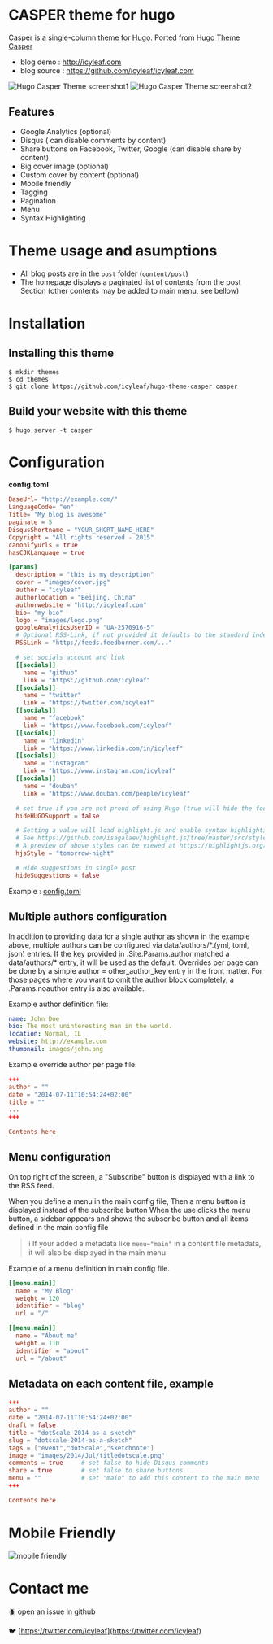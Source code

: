 # CASPER theme for hugo

Casper is a single-column theme for [Hugo](http://gohugo.io/).
Ported from [Hugo Theme Casper](https://github.com/vjeantet/hugo-theme-casper)

- blog demo : http://icyleaf.com
- blog source : https://github.com/icyleaf/icyleaf.com

![Hugo Casper Theme screenshot1](images/screen.png)
![Hugo Casper Theme screenshot2](images/tn.png)

## Features

* Google Analytics (optional)
* Disqus ( can disable comments by content)
* Share buttons on Facebook, Twitter, Google (can disable share by content)
* Big cover image (optional)
* Custom cover by content (optional)
* Mobile friendly
* Tagging
* Pagination
* Menu
* Syntax Highlighting

# Theme usage and asumptions
* All blog posts are in the ```post``` folder (```content/post```)
* The homepage displays a paginated list of contents from the post Section (other contents may be added to main menu, see bellow)

# Installation

## Installing this theme

```
$ mkdir themes
$ cd themes
$ git clone https://github.com/icyleaf/hugo-theme-casper casper
```

## Build your website with this theme

```
$ hugo server -t casper
```

# Configuration

**config.toml**

```toml
BaseUrl= "http://example.com/"
LanguageCode= "en"
Title= "My blog is awesome"
paginate = 5
DisqusShortname = "YOUR_SHORT_NAME_HERE"
Copyright = "All rights reserved - 2015"
canonifyurls = true
hasCJKLanguage = true

[params]
  description = "this is my description"
  cover = "images/cover.jpg"
  author = "icyleaf"
  authorlocation = "Beijing. China"
  authorwebsite = "http://icyleaf.com"
  bio= "my bio"
  logo = "images/logo.png"
  googleAnalyticsUserID = "UA-2570916-5"
  # Optional RSS-Link, if not provided it defaults to the standard index.xml
  RSSLink = "http://feeds.feedburner.com/..."

  # set socials account and link
  [[socials]]
    name = "github"
    link = "https://github.com/icyleaf"
  [[socials]]
    name = "twitter"
    link = "https://twitter.com/icyleaf"
  [[socials]]
    name = "facebook"
    link = "https://www.facebook.com/icyleaf"
  [[socials]]
    name = "linkedin"
    link = "https://www.linkedin.com/in/icyleaf"
  [[socials]]
    name = "instagram"
    link = "https://www.instagram.com/icyleaf"
  [[socials]]
    name = "douban"
    link = "https://www.douban.com/people/icyleaf"

  # set true if you are not proud of using Hugo (true will hide the footer note "Proudly published with HUGO.....")
  hideHUGOSupport = false

  # Setting a value will load highlight.js and enable syntax highlighting using the style selected.
  # See https://github.com/isagalaev/highlight.js/tree/master/src/styles for available styles
  # A preview of above styles can be viewed at https://highlightjs.org/static/demo/
  hjsStyle = "tomorrow-night"

  # Hide suggestions in single post
  hideSuggestions = false
```

Example : [config.toml](https://github.com/vjeantet/vjeantet.fr/blob/master/config.toml)

## Multiple authors configuration

In addition to providing data for a single author as shown in the example above, multiple authors
can be configured via data/authors/\*.(yml, toml, json) entries. If the key provided in
.Site.Params.author matched a data/authors/\* entry, it will be used as the default. Overrides
per page can be done by a simple author = other_author_key entry in the front matter. For those
pages where you want to omit the author block completely, a .Params.noauthor entry is also
available.

Example author definition file:

``` yml
name: John Doe
bio: The most uninteresting man in the world.
location: Normal, IL
website: http://example.com
thumbnail: images/john.png

```

Example override author per page file:
``` toml
+++
author = ""
date = "2014-07-11T10:54:24+02:00"
title = ""
...
+++

Contents here

```

## Menu configuration

On top right of the screen, a "Subscribe" button is displayed with a link to the RSS feed.

When you define a menu in the main config file, Then a menu button is displayed instead of the subscribe button
When the use clicks the menu button, a sidebar appears and shows the subscribe button and all items defined in the main config file

> :information_source: If your added a metadata like ```menu="main"``` in a content file metadata, it will also be displayed in the main menu

Example of a menu definition in main config file.


``` toml
[[menu.main]]
  name = "My Blog"
  weight = 120
  identifier = "blog"
  url = "/"

[[menu.main]]
  name = "About me"
  weight = 110
  identifier = "about"
  url = "/about"

```

## Metadata on each content file, example

``` toml
+++
author = ""
date = "2014-07-11T10:54:24+02:00"
draft = false
title = "dotScale 2014 as a sketch"
slug = "dotscale-2014-as-a-sketch"
tags = ["event","dotScale","sketchnote"]
image = "images/2014/Jul/titledotscale.png"
comments = true     # set false to hide Disqus comments
share = true        # set false to share buttons
menu = ""           # set "main" to add this content to the main menu
+++

Contents here
```

# Mobile Friendly

![mobile friendly](images/mobile-friendly.png)

# Contact me

:beetle: open an issue in github

:bird: [https://twitter.com/icyleaf](https://twitter.com/icyleaf)
